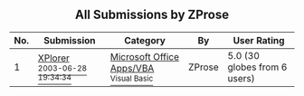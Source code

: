 ﻿<div align="center">

## All Submissions by ZProse

</div>

No.  | Submission | Category | By   | User Rating
---- | ---------- | -------- | ---- | -----------
1 | [XPlorer<br /><sup>2003-06-28 19:34:34</sup>](https://github.com/Planet-Source-Code/zprose-xplorer__1-46513) | [Microsoft Office Apps/VBA<br /><sup>Visual Basic</sup>](../ByCategory/microsoft-office-apps-vba__1-42.md) | ZProse | 5.0 (30 globes from 6 users)
